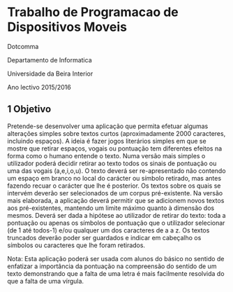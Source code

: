 
Trabalho de Programacao de Dispositivos Moveis
======
Dotcomma

Departamento de Informatica

Universidade da Beira Interior

Ano lectivo 2015/2016

1    Objetivo
------
Pretende-se desenvolver uma aplicação que permita efetuar algumas alterações simples sobre textos curtos (aproximadamente 2000 caracteres, incluindo espaços). A ideia é fazer jogos literários simples em que se mostre que retirar espaços, vogais ou pontuação tem diferentes efeitos na forma como o humano entende o texto.  Numa versão mais simples o utilizador poderá decidir retirar ao texto todos os sinais de pontuação ou uma das vogais (a,e,i,o,u).  O texto deverá ser re-apresentado não contendo um espaço em branco no local do carácter ou símbolo retirado, mas antes fazendo recuar o carácter que lhe é posterior.  Os textos sobre os quais se intervém deverão ser selecionados de um corpus pré-existente.
Na versão mais elaborada, a aplicação deverá permitir que se adicionem novos textos aos pré-existentes, mantendo um limite máximo quanto à dimensão dos mesmos.  Deverá ser dada a hipótese ao utilizador de retirar do texto: toda a pontuação ou apenas os símbolos de pontuação que o utilizador selecionar (de 1 até todos-1) e/ou qualquer um dos caracteres de a a z. Os textos truncados deverão poder ser guardados e indicar em cabeçalho os símbolos ou caracteres que lhe foram retirados.

Nota:  Esta aplicação poderá ser usada com alunos do básico no sentido de enfatizar a importância da pontuação na compreensão do sentido de um texto demonstrando que a falta de uma letra é mais facilmente resolvida do que a falta de uma vírgula.
